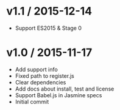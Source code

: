 
v1.1 / 2015-12-14
=================

  * Support ES2015 & Stage 0

v1.0 / 2015-11-17
=================

  * Add support info
  * Fixed path to register.js
  * Clear dependencies
  * Add docs about install, test and license
  * Support Babel.js in Jasmine specs
  * Initial commit
